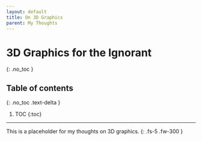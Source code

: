 ```yaml
---
layout: default
title: On 3D Graphics
parent: My Thoughts
---
```


# 3D Graphics for the Ignorant
{: .no_toc }

## Table of contents
{: .no_toc .text-delta }

1. TOC
{:toc}

---

This is a placeholder for my thoughts on 3D graphics.
{: .fs-5 .fw-300 }
